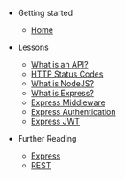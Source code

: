 <!-- docs/_sidebar.md -->

- Getting started

  - [Home](/)

- Lessons

  - [What is an API?](intro-to-express/lessons/what-is-an-api.md)
  - [HTTP Status Codes](intro-to-express/lessons/http-status-codes.md)
  - [What is NodeJS?](intro-to-express/lessons/what-is-nodejs.md)
  - [What is Express?](intro-to-express/lessons/what-is-express.md)
  - [Express Middleware](intro-to-express/lessons/express-middleware.md)
  - [Express Authentication](intro-to-express/lessons/express-security.md)
  - [Express JWT](intro-to-express/lessons/express-jwt.md)

- Further Reading

  - [Express](https://expressjs.com/)
  - [REST](https://www.w3.org/2001/sw/wiki/REST)
